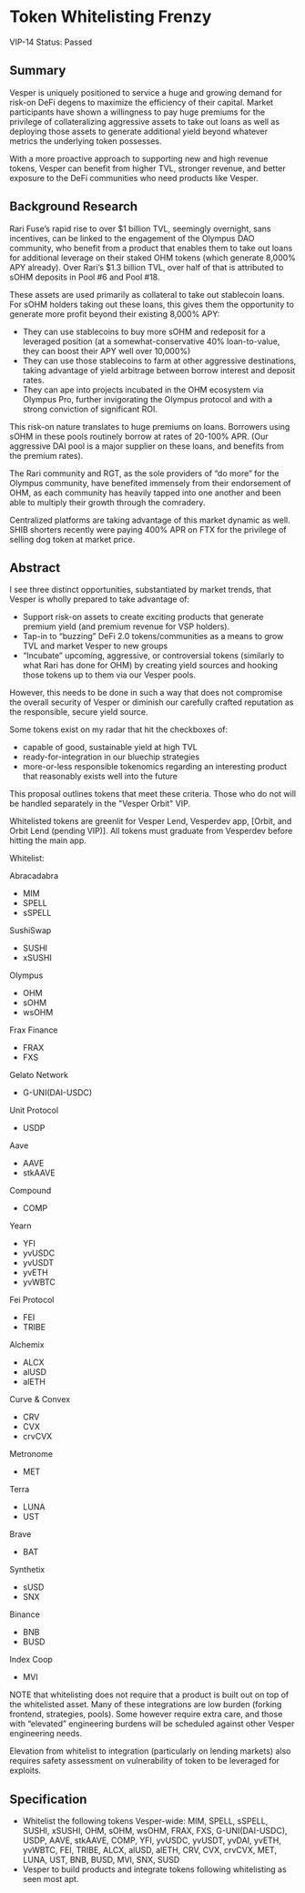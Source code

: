 # Token Whitelisting Frenzy

VIP-14
Status: Passed

## Summary

Vesper is uniquely positioned to service a huge and growing demand for risk-on DeFi degens to maximize the efficiency of their capital. Market participants have shown a willingness to pay huge premiums for the privilege of collateralizing aggressive assets to take out loans as well as deploying those assets to generate additional yield beyond whatever metrics the underlying token possesses.

With a more proactive approach to supporting new and high revenue tokens, Vesper can benefit from higher TVL, stronger revenue, and better exposure to the DeFi communities who need products like Vesper.

## Background Research

Rari Fuse’s rapid rise to over $1 billion TVL, seemingly overnight, sans incentives, can be linked to the engagement of the Olympus DAO community, who benefit from a product that enables them to take out loans for additional leverage on their staked OHM tokens (which generate 8,000% APY already). Over Rari’s $1.3 billion TVL, over half of that is attributed to sOHM deposits in Pool #6 and Pool #18.

These assets are used primarily as collateral to take out stablecoin loans. For sOHM holders taking out these loans, this gives them the opportunity to generate more profit beyond their existing 8,000% APY:
- They can use stablecoins to buy more sOHM and redeposit for a leveraged position (at a somewhat-conservative 40% loan-to-value, they can boost their APY well over 10,000%)
- They can use those stablecoins to farm at other aggressive destinations, taking advantage of yield arbitrage between borrow interest and deposit rates.
- They can ape into projects incubated in the OHM ecosystem via Olympus Pro, further invigorating the Olympus protocol and with a strong conviction of significant ROI.

This risk-on nature translates to huge premiums on loans. Borrowers using sOHM in these pools routinely borrow at rates of 20-100% APR. (Our aggressive DAI pool is a major supplier on these loans, and benefits from the premium rates).

The Rari community and RGT, as the sole providers of “do more” for the Olympus community, have benefited immensely from their endorsement of OHM, as each community has heavily tapped into one another and been able to multiply their growth through the comradery. 

Centralized platforms are taking advantage of this market dynamic as well. SHIB shorters recently were paying 400% APR on FTX for the privilege of selling dog token at market price.

## Abstract

I see three distinct opportunities, substantiated by market trends, that Vesper is wholly prepared to take advantage of:
- Support risk-on assets to create exciting products that generate premium yield (and premium revenue for VSP holders).
- Tap-in to “buzzing” DeFi 2.0 tokens/communities as a means to grow TVL and market Vesper to new groups
- “Incubate” upcoming, aggressive, or controversial tokens (similarly to what Rari has done for OHM) by creating yield sources and hooking those tokens up to them via our Vesper pools.

However, this needs to be done in such a way that does not compromise the overall security of Vesper or diminish our carefully crafted reputation as the responsible, secure yield source. 

Some tokens exist on my radar that hit the checkboxes of:
- capable of good, sustainable yield at high TVL
- ready-for-integration in our bluechip strategies
- more-or-less responsible tokenomics regarding an interesting product that reasonably exists well into the future

This proposal outlines tokens that meet these criteria. Those who do not will be handled separately in the "Vesper Orbit" VIP.

Whitelisted tokens are greenlit for Vesper Lend, Vesperdev app, [Orbit, and Orbit Lend (pending VIP)]. All tokens must graduate from Vesperdev before hitting the main app.

Whitelist:

Abracadabra
- MIM
- SPELL
- sSPELL

SushiSwap
- SUSHI
- xSUSHI

Olympus
- OHM
- sOHM
- wsOHM

Frax Finance
- FRAX
- FXS

Gelato Network
- G-UNI(DAI-USDC)

Unit Protocol
- USDP

Aave
- AAVE
- stkAAVE

Compound
- COMP
 
Yearn
- YFI
- yvUSDC
- yvUSDT
- yvETH
- yvWBTC

Fei Protocol
- FEI
- TRIBE

Alchemix
- ALCX
- alUSD
- alETH

Curve & Convex
- CRV
- CVX
- crvCVX

Metronome
- MET

Terra
- LUNA
- UST

Brave
- BAT

Synthetix
- sUSD
- SNX

Binance
- BNB
- BUSD

Index Coop
- MVI

NOTE that whitelisting does not require that a product is built out on top of the whitelisted asset. Many of these integrations are low burden (forking frontend, strategies, pools). Some however require extra care, and those with “elevated” engineering burdens will be scheduled against other Vesper engineering needs. 

Elevation from whitelist to integration (particularly on lending markets) also requires safety assessment on vulnerability of token to be leveraged for exploits.

## Specification

- Whitelist the following tokens Vesper-wide: MIM, SPELL, sSPELL, SUSHI, xSUSHI, OHM, sOHM, wsOHM, FRAX, FXS, G-UNI(DAI-USDC), USDP, AAVE, stkAAVE, COMP, YFI, yvUSDC, yvUSDT, yvDAI, yvETH, yvWBTC, FEI, TRIBE, ALCX, alUSD, alETH, CRV, CVX, crvCVX, MET, LUNA, UST, BNB, BUSD, MVI, SNX, SUSD
- Vesper to build products and integrate tokens following whitelisting as seen most apt.
